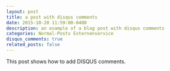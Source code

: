 ```yaml
---
layout: post
title: a post with disqus comments
date: 2015-10-20 11:59:00-0400
description: an example of a blog post with disqus comments
categories: Normal-Posts Externenservice
disqus_comments: true
related_posts: false
---
```

This post shows how to add DISQUS comments.
